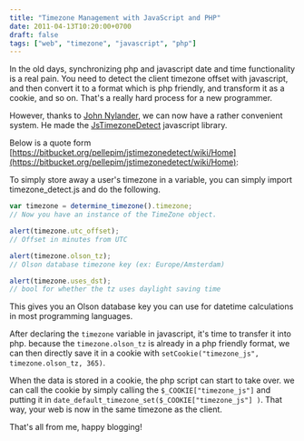 ```yaml
---
title: "Timezone Management with JavaScript and PHP"
date: 2011-04-13T10:20:00+0700
draft: false
tags: ["web", "timezone", "javascript", "php"]
---
```


In the old days, synchronizing php and javascript date and time functionality is a real pain. You need to detect the client timezone offset with javascript, and then convert it to a format which is php friendly, and transform it as a cookie, and so on. That's a really hard process for a new programmer.

However, thanks to [John Nylander](https://bitbucket.org/pellepim), we can now have a rather convenient system. He made the [JsTimezoneDetect](https://bitbucket.org/pellepim/jstimezonedetect/wiki/Home) javascript library.

Below is a quote form [https://bitbucket.org/pellepim/jstimezonedetect/wiki/Home](https://bitbucket.org/pellepim/jstimezonedetect/wiki/Home):

To simply store away a user's timezone in a variable, you can simply import timezone\_detect.js and do the following.

```js
var timezone = determine_timezone().timezone;
// Now you have an instance of the TimeZone object.

alert(timezone.utc_offset);
// Offset in minutes from UTC

alert(timezone.olson_tz);
// Olson database timezone key (ex: Europe/Amsterdam)

alert(timezone.uses_dst);
// bool for whether the tz uses daylight saving time
```

This gives you an Olson database key you can use for datetime calculations in most programming languages.

After declaring the `timezone` variable in javascript, it's time to transfer it into php. because the `timezone.olson_tz` is already in a php friendly format, we can then directly save it in a cookie with `setCookie("timezone_js", timezone.olson_tz, 365)`.

When the data is stored in a cookie, the php script can start to take over. we can call the cookie by simply calling the `$_COOKIE["timezone_js"]` and putting it in `date_default_timezone_set($_COOKIE["timezone_js"] )`. That way, your web is now in the same timezone as the client.

That's all from me, happy blogging!